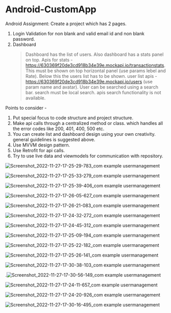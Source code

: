 # Android-CustomApp

Android Assignment:
Create a project which has 2 pages.
1. Login
	Validation for non blank and valid email id and non blank password.
2. Dashboard
	> Dashboard has the list of users.
	> Also dashboard has a stats panel on top.
	> Apis for stats - https://630369f20de3cd918b34e39e.mockapi.io/transactionstats. This must be shown on top horizontal panel (use params lebel and Rate).
	> Below this the users list has to be shown. user list apis - https://630369f20de3cd918b34e39e.mockapi.io/users (use param name and avatar).
	User can be searched using a search bar. search must be local search. apis search functionality is not available.
	
Points to consider -
1. Put special focus to code structure and project structure.
2. Make api calls through a centralized method or class. which handles all the error codes like 200, 401, 400, 500 etc.
3. You can create list and dashboard design using your own creativity. general guidelines is suggested above.
4. Use MVVM design pattern.
5. Use Retrofit for api calls.
6. Try to use live data and viewmodels for communication with repository.


![Screenshot_2022-11-27-17-25-29-783_com example usermanagement](https://user-images.githubusercontent.com/55488549/204134303-d58d14b5-f64d-403a-9fde-42df1ed86933.jpg)


![Screenshot_2022-11-27-17-25-33-279_com example usermanagement](https://user-images.githubusercontent.com/55488549/204134304-1a7f9df4-b1db-4a82-bbd8-796c73bff869.jpg)


![Screenshot_2022-11-27-17-25-39-406_com example usermanagement](https://user-images.githubusercontent.com/55488549/204134306-26e4115d-3345-40a1-b460-ef8697a3687e.jpg)


![Screenshot_2022-11-27-17-26-05-627_com example usermanagement](https://user-images.githubusercontent.com/55488549/204134307-3ac47e6e-8290-4cda-b5b6-97af9b1a1042.jpg)



![Screenshot_2022-11-27-17-26-21-083_com example usermanagement](https://user-images.githubusercontent.com/55488549/204134308-b4803c50-a22b-4f6c-8bdb-ee01b2aa00fd.jpg)


![Screenshot_2022-11-27-17-24-32-272_com example usermanagement](https://user-images.githubusercontent.com/55488549/204134292-d18784f6-8344-4c92-baad-ec606476a5aa.jpg)


![Screenshot_2022-11-27-17-24-45-312_com example usermanagement](https://user-images.githubusercontent.com/55488549/204134293-d2d60c7b-465e-48d9-97ad-6042b086f795.jpg)


![Screenshot_2022-11-27-17-25-09-194_com example usermanagement](https://user-images.githubusercontent.com/55488549/204134294-c8c358d0-9817-439b-a6c2-2c7a4d89ac31.jpg)


![Screenshot_2022-11-27-17-25-22-182_com example usermanagement](https://user-images.githubusercontent.com/55488549/204134297-47efeda0-ed5b-43f1-8238-25526526cf17.jpg)



![Screenshot_2022-11-27-17-25-26-141_com example usermanagement](https://user-images.githubusercontent.com/55488549/204134302-5bfdc354-1b9d-4e81-9791-93f8195b1186.jpg)



![Screenshot_2022-11-27-17-30-38-103_com example usermanagement](https://user-images.githubusercontent.com/55488549/204134281-841fc3ad-84aa-4f06-8ca9-7f9ceec0a104.jpg)



.![Screenshot_2022-11-27-17-30-56-149_com example usermanagement](https://user-images.githubusercontent.com/55488549/204134284-9e743f6d-6797-42cc-a33f-ea32fe2d97bb.jpg)



![Screenshot_2022-11-27-17-24-11-657_com example usermanagement](https://user-images.githubusercontent.com/55488549/204134289-d47ce487-9bf4-48cd-8e0e-6c9fcd5e556b.jpg)



![Screenshot_2022-11-27-17-24-20-926_com example usermanagement](https://user-images.githubusercontent.com/55488549/204134291-b35919af-d759-4115-8939-f76c9895554f.jpg)



![Screenshot_2022-11-27-17-30-16-495_com example usermanagement](https://user-images.githubusercontent.com/55488549/204134280-6831afdb-db22-41bb-a0a2-15acc8a511ef.jpg)
